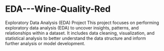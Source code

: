 # EDA---Wine-Quality-Red
Exploratory Data Analysis (EDA) Project This project focuses on performing exploratory data analysis (EDA) to uncover insights, patterns, and relationships within a dataset. It includes data cleaning, visualization, and statistical analysis to better understand the data structure and inform further analysis or model development. 
